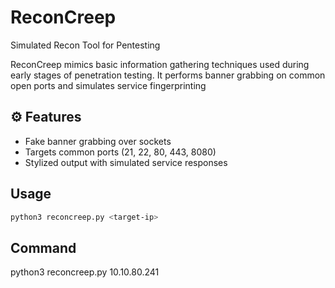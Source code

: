# ReconCreep

Simulated Recon Tool for Pentesting

ReconCreep mimics basic information gathering techniques used during early stages of penetration testing. It performs banner grabbing on common open ports and simulates service fingerprinting

## ⚙ Features
- Fake banner grabbing over sockets
- Targets common ports (21, 22, 80, 443, 8080)
- Stylized output with simulated service responses

##  Usage

```bash
python3 reconcreep.py <target-ip>
```
## Command
python3 reconcreep.py 10.10.80.241


